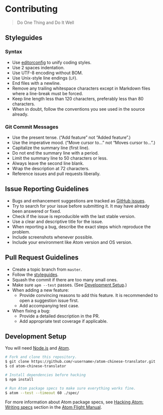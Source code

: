 # Contributing
> Do One Thing and Do It Well

## Styleguides

### Syntax

* Use [editorconfig](http://editorconfig.org/) to unify coding styles.
* Use 2 spaces indentation.
* Use UTF-8 encoding without BOM.
* Use Unix-style line endings (`LF`).
* End files with a newline.
* Remove any trailing whitespace characters except in Markdown files where a line-break must be forced.
* Keep line length less than 120 characters, preferably less than 80 characters.
* When in doubt, follow the conventions you see used in the source already.

### Git Commit Messages

* Use the present tense. (“Add feature” not “Added feature”.)
* Use the imperative mood. (“Move cursor to...” not “Moves cursor to...”.)
* Capitalize the summary line (first line).
* Do not end the summary line with a period.
* Limit the summary line to 50 characters or less.
* Always leave the second line blank.
* Wrap the description at 72 characters.
* Reference issues and pull requests liberally.

## Issue Reporting Guidelines

* Bugs and enhancement suggestions are tracked as [GitHub issues](https://guides.github.com/features/issues/).
* Try to search for your issue before submitting it. It may have already been answered or fixed.
* Check if the issue is reproducible with the last stable version.
* Use a clear and descriptive title for the issue.
* When reporting a bug, describe the exact steps which reproduce the problem.
* Include screenshots whenever possible.
* Include your environment like Atom version and OS version.

## Pull Request Guidelines

* Create a topic branch from `master`.
* Follow the [styleguides](#styleguides).
* Squash the commit if there are too many small ones.
* Make sure `apm --test` passes. (See [Development Setup](#development-setup).)
* When adding a new feature:
  * Provide convincing reasons to add this feature. It is recommended to open a suggestion issue first.
  * Add accompanying test case.
* When fixing a bug:
  * Provide a detailed description in the PR.
  * Add appropriate test coverage if applicable.

## Development Setup

You will need [Node.js](https://nodejs.org/) and [Atom](https://atom.io/).

```bash
# Fork and clone this repository.
$ git clone https://github.com/<username>/atom-chinese-translator.git
$ cd atom-chinese-translator

# Install dependencies before hacking
$ npm install

# Run Atom package specs to make sure everything works fine.
$ atom --test --timeout 60 ./spec/
```

For more information about Atom package specs, see [Hacking Atom: Writing specs](http://flight-manual.atom.io/hacking-atom/sections/writing-specs/) section in the [Atom Flight Manual](http://flight-manual.atom.io/).

